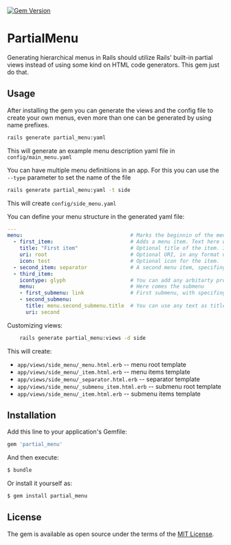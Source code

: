 [![Gem Version](https://badge.fury.io/rb/partial_menu.svg)](https://badge.fury.io/rb/partial_menu)

# PartialMenu
Generating hierarchical menus in Rails should utilize Rails' built-in partial views instead of using some kind on HTML code generators. This gem just do that.

## Usage
After installing the gem you can generate the views and the config file to create your own menus, even more than one can be generated by using name prefixes.

```bash
rails generate partial_menu:yaml
```
This will generate an example menu description yaml file in `config/main_menu.yaml`

You can have multiple menu definitiions in an app. For this you can use the `--type` parameter to set the name of the file

```bash
rails generate partial_menu:yaml -t side
```
This will create `config/side_menu.yaml`

You can define your menu structure in the generated yaml file:
```yml
---
menu:                                   # Marks the beginnin of the menu
  - first_item:                         # Adds a menu item. Text here will be parsed as id for the item.
    title: "First item"                 # Optional title of the item. If not set, ID will be used
    uri: root                           # Optional URI, in any format url_for would parse
    icon: test                          # Optional icon for the item.
  - second_item: separator              # A second menu item, specifing that its just a separator.
  - third_item:
    icontype: glyph                     # You can add any arbitarty property to an item, it will be parsed and can be used in templates.
    menu:                               # Here comes the submenu
    - first_submenu: link               # First submenu, with specifing its link as a shortcut.
    - second_submenu:
      title: menu.second_submenu.title  # You can use any text as title. In your template you can use it as you whish, like translate it with I18N::t()
      uri: second

```
Customizing views:

```bash
    rails generate partial_menu:views -d side
```
This will create:
 - `app/views/side_menu/_menu.html.erb`         -- menu root template
 - `app/views/side_menu/_item.html.erb`         -- menu items template
 - `app/views/side_menu/_separator.html.erb`    -- separator template
 - `app/views/side_menu/_submenu_item.html.erb` -- submenu root template
 - `app/views/side_menu/_item.html.erb`         -- submenu items template

## Installation
Add this line to your application's Gemfile:

```ruby
gem 'partial_menu'
```

And then execute:
```bash
$ bundle
```

Or install it yourself as:
```bash
$ gem install partial_menu
```

## License
The gem is available as open source under the terms of the [MIT License](https://opensource.org/licenses/MIT).
